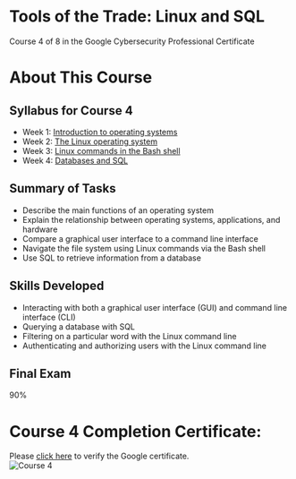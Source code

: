 # Tools of the Trade: Linux and SQL
Course 4 of 8 in the Google Cybersecurity Professional Certificate
# About This Course
## Syllabus for Course 4
- Week 1: [Introduction to operating systems](https://github.com/KailaniBailey/Google-Cybersecurity-Professional-Certificate/tree/main/Course%204:%20Tools%20of%20the%20Trade:%20Linux%20and%20SQL/Week%201:%20Introduction%20to%20operating%20systems)
- Week 2: [The Linux operating system](https://github.com/KailaniBailey/Google-Cybersecurity-Professional-Certificate/tree/main/Course%204:%20Tools%20of%20the%20Trade:%20Linux%20and%20SQL/Week%202:%20The%20Linux%20operating%20system)
- Week 3: [Linux commands in the Bash shell](https://github.com/KailaniBailey/Google-Cybersecurity-Professional-Certificate/tree/main/Course%204:%20Tools%20of%20the%20Trade:%20Linux%20and%20SQL/Week%203:%20Linux%20commands%20in%20the%20Bash%20shell)
- Week 4: [Databases and SQL](https://github.com/KailaniBailey/Google-Cybersecurity-Professional-Certificate/tree/main/Course%204:%20Tools%20of%20the%20Trade:%20Linux%20and%20SQL/Week%204:%20Databases%20and%20SQL)
## Summary of Tasks
- Describe the main functions of an operating system
- Explain the relationship between operating systems, applications, and hardware
- Compare a graphical user interface to a command line interface
- Navigate the file system using Linux commands via the Bash shell
- Use SQL to retrieve information from a database
## Skills Developed
- Interacting with both a graphical user interface (GUI) and command line interface (CLI)
- Querying a database with SQL
- Filtering on a particular word with the Linux command line
- Authenticating and authorizing users with the Linux command line
## Final Exam
90%
# Course 4 Completion Certificate:
Please [click here](https://www.coursera.org/account/accomplishments/verify/WAP7HHYVKHVP) to verify the Google certificate. <br>
![Course 4](https://github.com/user-attachments/assets/92f3890d-cd62-498f-a454-154e36c79623)

